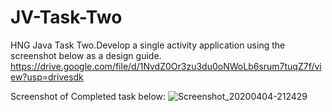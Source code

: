 # JV-Task-Two
HNG Java Task Two.Develop a single activity application using the screenshot below as a design guide.
https://drive.google.com/file/d/1NvdZ0Or3zu3du0oNWoLb6srum7tuqZ7f/view?usp=drivesdk

Screenshot of Completed task below:
![Screenshot_20200404-212429](https://user-images.githubusercontent.com/55156303/78460858-6c3ba980-76bc-11ea-9cf2-fb52e803ee0f.png)
